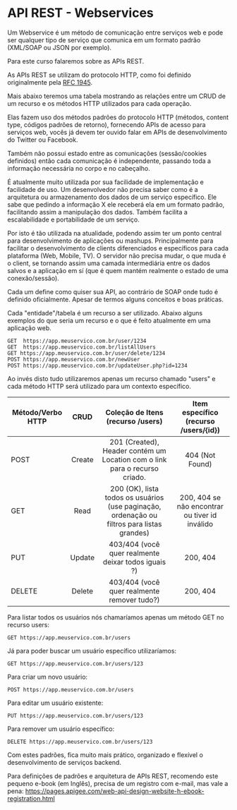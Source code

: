 # API REST - Webservices

Um Webservice é um método de comunicação entre serviços web e pode ser qualquer tipo de serviço que comunica em um formato padrão (XML/SOAP ou JSON por exemplo).

Para este curso falaremos sobre as APIs REST.

As APIs REST se utilizam do protocolo HTTP, como foi definido originalmente pela [RFC 1945](https://datatracker.ietf.org/doc/rfc1945/).

Mais abaixo teremos uma tabela mostrando as relações entre um CRUD de um recurso e os métodos HTTP utilizados para cada operação.

Elas fazem uso dos métodos padrões do protocolo HTTP (métodos, content type, códigos padrões de retorno), fornecendo APIs de acesso para serviços web, vocês já devem ter ouvido falar em APIs de desenvolvimento do Twitter ou Facebook.

Também não possui estado entre as comunicações (sessão/cookies definidos) então cada comunicação é independente, passando toda a informação necessária no corpo e no cabeçalho.

É atualmente muito utilizada por sua facilidade de implementação e facilidade de uso. Um desenvolvedor não precisa saber como é a arquitetura ou armazenamento dos dados de um serviço específico. Ele sabe que pedindo a informação X ele receberá ela em um formato padrão, facilitando assim a manipulação dos dados. Também facilita a escalabilidade e portabilidade de um serviço.

Por isto é tão utilizada na atualidade, podendo assim ter um ponto central para desenvolvimento de aplicações ou mashups. Principalmente para facilitar o desenvolvimento de clients diferenciados e específicos para cada plataforma (Web, Mobile, TV). O servidor não precisa mudar, o que muda é o client, se tornando assim uma camada intermediária entre os dados salvos e a aplicação em sí (que é quem mantém realmente o estado de uma conexão/sessão).

Cada um define como quiser sua API, ao contrário de SOAP onde tudo é definido oficialmente. Apesar de termos alguns conceitos e boas práticas.


Cada "entidade"/tabela é um recurso a ser utilizado. Abaixo alguns exemplos do que seria um recurso e o que é feito atualmente em uma aplicação web.

    GET  https://app.meuservico.com.br/user/1234
    GET  https://app.meuservico.com.br/listAllUsers
    GET https://app.meuservico.com.br/user/delete/1234
    POST https://app.meuservico.com.br/newUser
    POST https://app.meuservico.com.br/updateUser.php?id=1234

Ao invés disto tudo utilizaremos apenas um recurso chamado "users" e cada método HTTP será utilizado para um contexto específico.

| Método/Verbo HTTP  | CRUD  |  Coleção de Itens (recurso /users) | Item específico (recurso /users/{id})    |
| -------------- |:----------------:|:----------------------:|:-------------------------:|
| POST  | Create  |  201 (Created), Header contém um Location com o link para o recurso criado. | 404 (Not Found) |
| GET  | Read  |  200 (OK), lista todos os usuários (use paginação, ordenação ou filtros para listas grandes) | 200, 404 se não encontrar ou tiver id inválido    |
| PUT  | Update  |  403/404 (você quer realmente deixar todos iguais ?) | 200, 404     |
| DELETE  | Delete  |  403/404 (você quer realmente remover tudo?) | 200, 404    |


Para listar todos os usuários nós chamaríamos apenas um método GET no recurso users:

    GET https://app.meuservico.com.br/users

Já para poder buscar um usuário específico utilizaríamos:

    GET https://app.meuservico.com.br/users/123

Para criar um novo usuário:

    POST https://app.meuservico.com.br/users

Para editar um usuário existente:

    PUT https://app.meuservico.com.br/users/123

Para remover um usuário específico:

    DELETE https://app.meuservico.com.br/users/123

Com estes padrões, fica muito mais prático, organizado e flexível o desenvolvimento de serviços backend.

Para definições de padrões e arquitetura de APIs REST, recomendo este pequeno e-book (em Inglês), precisa de um registro com e-mail, mas vale a pena: <https://pages.apigee.com/web-api-design-website-h-ebook-registration.html>
